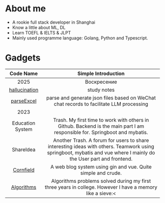 # About me
* A rookie full stack developer in Shanghai
* Know a little about ML, DL
* Learn TOEFL & IELTS & JLPT
* Mainly used programme language: Golang, Python and Typescript.

# Gadgets
| Code Name | Simple Introduction |
| :----: | :----: |
| 2025 | Воскресение |
| [hallucination](https://github.com/neKoui1/hallucination?tab=readme-ov-file#hallucination) | study notes |
| [parseExcel](https://github.com/neKoui1/parseExcel?tab=readme-ov-file#parseexcel) | parse and generate json files based on WeChat chat records to facilitate LLM processing |
| 2023 |
| Education System | Trash. My first time to work with others in Github. Backend is the main part I am responsible for. Springboot and mybatis. |
| ShareIdea | Another Trash. A forum for users to share interesting ideas with others. Teamwork using springboot, mybatis and vue where I mainly do the User part and frontend. |
| [Cornfield](https://github.com/neKoui1/Cornfield?tab=readme-ov-file#cornfield) | A web blog system using gin and vue. Quite simple and crude. |
| [Algorithms](https://github.com/neKoui1/leetcode) | Algorithms problems solved during my first three years in college. However I have a memory like a sieve:< |

